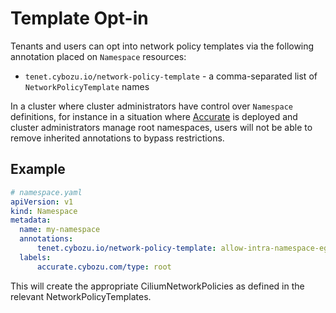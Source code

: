 # Template Opt-in
Tenants and users can opt into network policy templates via the following annotation placed on `Namespace` resources:

- `tenet.cybozu.io/network-policy-template` - a comma-separated list of `NetworkPolicyTemplate` names

In a cluster where cluster administrators have control over `Namespace` definitions, for instance in a situation where [Accurate](https://cybozu-go.github.io/accurate/) is deployed and cluster administrators manage root namespaces, users will not be able to remove inherited annotations to bypass restrictions.

## Example
```yaml
# namespace.yaml
apiVersion: v1
kind: Namespace
metadata:
  name: my-namespace
  annotations:
      tenet.cybozu.io/network-policy-template: allow-intra-namespace-egress,forbid-bmc
  labels:
      accurate.cybozu.com/type: root
```

This will create the appropriate CiliumNetworkPolicies as defined in the relevant NetworkPolicyTemplates.
